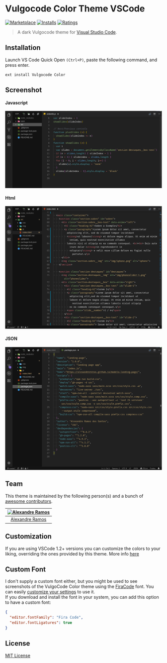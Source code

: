 # Vulgocode Color Theme VSCode

[![Marketplace](https://vsmarketplacebadge.apphb.com/version/alexandreramos.vulgocode-color-theme.svg)](https://marketplace.visualstudio.com/items/alexandreramos.vulgocode-color-theme) [![Installs](https://vsmarketplacebadge.apphb.com/installs-short/alexandreramos.vulgocode-color-theme.svg)](https://marketplace.visualstudio.com/items/alexandreramos.vulgocode-color-theme) [![Ratings](https://vsmarketplacebadge.apphb.com/rating-short/alexandreramos.vulgocode-color-theme.svg)](https://marketplace.visualstudio.com/items/alexandreramos.vulgocode-color-theme)

> A dark Vulgocode theme for [Visual Studio Code](http://code.visualstudio.com).

## Installation

Launch VS Code Quick Open `(Ctrl+P)`, paste the following command, and press enter.

```
ext install Vulgocode Color
```

## Screenshot

#### Javascript

![Screenshot](http://raw.githubusercontent.com/AlexandreRStos/vulgocode-theme-vscode/master/static/javascript.png)

#### Html

![Screenshot](http://raw.githubusercontent.com/AlexandreRStos/vulgocode-theme-vscode/master/static/html.png)

#### JSON

![Screenshot](http://raw.githubusercontent.com/AlexandreRStos/vulgocode-theme-vscode/master/static/JSON.png)

## Team

This theme is maintained by the following person(s) and a bunch of [awesome contributors](http://github.com/AlexandreRStos/vulgocode-theme-vscode/graphs/contributors).

| [![Alexandre Ramos](http://avatars3.githubusercontent.com/u/34720135?s=70&v=4)](http://github.com/alexandrerstos) |
| :---------------------------------------------------------------------------------------------------------------: |
|                                [Alexandre Ramos](http://github.com/alexandrerstos)                                |

## Customization

If you are using VSCode 1.2+ versions you can customize the colors to your liking, overriding the ones provided by this theme. More info [here](http://code.visualstudio.com/docs/getstarted/themes#_customizing-a-color-theme)

## Custom Font

I don't supply a custom font either, but you might be used to see screenshots of the VulgoCode Color theme using the [FiraCode](http://github.com/tonsky/FiraCode) font. You can easily [customize your settings](http://code.visualstudio.com/docs/getstarted/settings) to use it.  
If you download and install the font in your system, you can add this option to have a custom font:

```json
{
  "editor.fontFamily": "Fira Code",
  "editor.fontLigatures": true
}
```

## License

[MIT License](./LICENSE)
